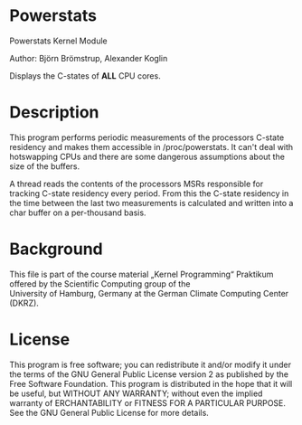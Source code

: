 # Powerstats
Powerstats Kernel Module

Author: Björn Brömstrup, Alexander Koglin

Displays the C-states of **ALL** CPU cores.

# Description

This program performs periodic measurements of the processors C-state residency and makes them accessible in /proc/powerstats. It can't deal with hotswapping CPUs and there are some dangerous assumptions about the size of the buffers.

A thread reads the contents of the processors MSRs responsible for tracking C-state residency every period. From this the C-state residency in the time between the last two measurements is calculated and written into a char buffer on a per-thousand basis.
 
# Background 
This file is part of the course material „Kernel Programming“ Praktikum offered by the Scientific Computing group of the	 
University of Hamburg, Germany at the German Climate Computing Center (DKRZ). 

# License
This program is free software; you can redistribute it and/or modify it under the terms of the GNU General Public License version 2 as published by the Free Software Foundation. This program is distributed in the hope that it will be useful, but WITHOUT ANY WARRANTY; without even the implied warranty of ERCHANTABILITY or FITNESS FOR A PARTICULAR PURPOSE. See the GNU General Public License for more details.

